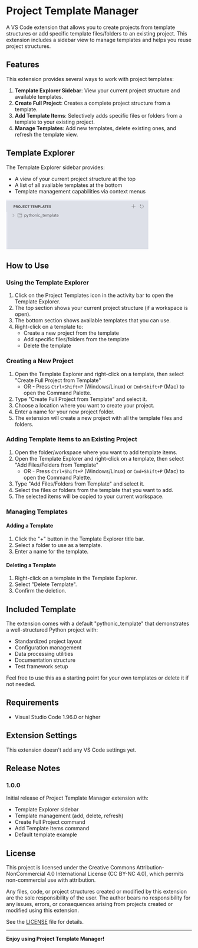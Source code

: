 # Project Template Manager

A VS Code extension that allows you to create projects from template structures or add specific template files/folders to an existing project. This extension includes a sidebar view to manage templates and helps you reuse project structures.

## Features

This extension provides several ways to work with project templates:

1. **Template Explorer Sidebar**: View your current project structure and available templates.
2. **Create Full Project**: Creates a complete project structure from a template.
3. **Add Template Items**: Selectively adds specific files or folders from a template to your existing project.
4. **Manage Templates**: Add new templates, delete existing ones, and refresh the template view.

## Template Explorer

The Template Explorer sidebar provides:

- A view of your current project structure at the top
- A list of all available templates at the bottom
- Template management capabilities via context menus

![Template Explorer](resources/screenshot.png)

## How to Use

### Using the Template Explorer

1. Click on the Project Templates icon in the activity bar to open the Template Explorer.
2. The top section shows your current project structure (if a workspace is open).
3. The bottom section shows available templates that you can use.
4. Right-click on a template to:
   - Create a new project from the template
   - Add specific files/folders from the template
   - Delete the template

### Creating a New Project

1. Open the Template Explorer and right-click on a template, then select "Create Full Project from Template"
   - OR -
   Press `Ctrl+Shift+P` (Windows/Linux) or `Cmd+Shift+P` (Mac) to open the Command Palette.
2. Type "Create Full Project from Template" and select it.
3. Choose a location where you want to create your project.
4. Enter a name for your new project folder.
5. The extension will create a new project with all the template files and folders.

### Adding Template Items to an Existing Project

1. Open the folder/workspace where you want to add template items.
2. Open the Template Explorer and right-click on a template, then select "Add Files/Folders from Template"
   - OR -
   Press `Ctrl+Shift+P` (Windows/Linux) or `Cmd+Shift+P` (Mac) to open the Command Palette.
3. Type "Add Files/Folders from Template" and select it.
4. Select the files or folders from the template that you want to add.
5. The selected items will be copied to your current workspace.

### Managing Templates

#### Adding a Template
1. Click the "+" button in the Template Explorer title bar.
2. Select a folder to use as a template.
3. Enter a name for the template.

#### Deleting a Template
1. Right-click on a template in the Template Explorer.
2. Select "Delete Template".
3. Confirm the deletion.

## Included Template

The extension comes with a default "pythonic_template" that demonstrates a well-structured Python project with:

- Standardized project layout
- Configuration management
- Data processing utilities
- Documentation structure
- Test framework setup

Feel free to use this as a starting point for your own templates or delete it if not needed.

## Requirements

- Visual Studio Code 1.96.0 or higher

## Extension Settings

This extension doesn't add any VS Code settings yet.

## Release Notes

### 1.0.0

Initial release of Project Template Manager extension with:
- Template Explorer sidebar
- Template management (add, delete, refresh)
- Create Full Project command
- Add Template Items command
- Default template example

## License

This project is licensed under the Creative Commons Attribution-NonCommercial 4.0 International License (CC BY-NC 4.0), which permits non-commercial use with attribution.

Any files, code, or project structures created or modified by this extension are the sole responsibility of the user. The author bears no responsibility for any issues, errors, or consequences arising from projects created or modified using this extension.

See the [LICENSE](LICENSE) file for details.

---

**Enjoy using Project Template Manager!**
